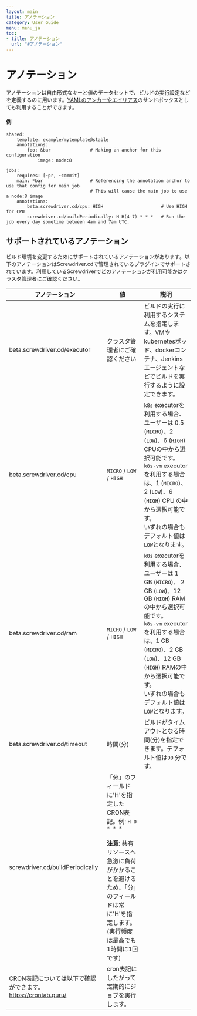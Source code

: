 ```yaml
---
layout: main
title: アノテーション
category: User Guide
menu: menu_ja
toc:
- title: アノテーション
  url: "#アノテーション"
---
```


# アノテーション

アノテーションは自由形式なキーと値のデータセットで、ビルドの実行設定などを定義するのに用います。[YAMLのアンカーやエイリアス](http://blog.daemonl.com/2016/02/yaml.html)のサンドボックスとしても利用することができます。

#### 例

```
shared:
    template: example/mytemplate@stable
    annotations:
        foo: &bar               # Making an anchor for this configuration
            image: node:8

jobs:
    requires: [~pr, ~commit]
    main: *bar                  # Referencing the annotation anchor to use that config for main job
                                # This will cause the main job to use a node:8 image
    annotations:
        beta.screwdriver.cd/cpu: HIGH                      # Use HIGH for CPU
        screwdriver.cd/buildPeriodically: H H(4-7) * * *   # Run the job every day sometime between 4am and 7am UTC.
```

## サポートされているアノテーション

ビルド環境を変更するためにサポートされているアノテーションがあります。以下のアノテーションはScrewdriver.cdで管理されているプラグインでサポートされています。利用しているScrewdriverでどのアノテーションが利用可能かはクラスタ管理者にご確認ください。

アノテーション | 値 | 説明
--- | --- | ---
beta.screwdriver.cd/executor | クラスタ管理者にご確認ください | ビルドの実行に利用するシステムを指定します。VMやkubernetesポッド、dockerコンテナ、Jenkinsエージェントなどでビルドを実行するように設定できます。
beta.screwdriver.cd/cpu | `MICRO` / `LOW` / `HIGH` | `k8s` executorを利用する場合、ユーザーは 0.5 (`MICRO`)、2 (`LOW`)、6 (`HIGH`) CPUの中から選択可能です。<br>`k8s-vm` executorを利用する場合は、1 (`MICRO`)、2 (`LOW`)、6 (`HIGH`) CPU の中から選択可能です。<br>いずれの場合もデフォルト値は`LOW`となります。
beta.screwdriver.cd/ram | `MICRO` / `LOW` / `HIGH` | `k8s` executorを利用する場合、ユーザーは 1 GB (`MICRO`)、 2 GB (`LOW`)、12 GB (`HIGH`) RAMの中から選択可能です。<br>`k8s-vm` executorを利用する場合は、1 GB (`MICRO`)、2 GB (`LOW`)、12 GB (`HIGH`) RAMの中から選択可能です。<br>いずれの場合もデフォルト値は`LOW`となります。
beta.screwdriver.cd/timeout | 時間(分) | ビルドがタイムアウトとなる時間(分)を指定できます。デフォルト値は`90` 分です。
screwdriver.cd/buildPeriodically | 「分」のフィールドに'H'を指定したCRON表記。例: `H 0 * * *` <br><br>**注意:** 共有リソースへ急激に負荷がかかることを避けるため、「分」のフィールドは常に'H'を指定します。(実行頻度は最高でも1時間に1回です)
CRON表記については以下で確認ができます。 https://crontab.guru/ | cron表記にしたがって定期的にジョブを実行します。
